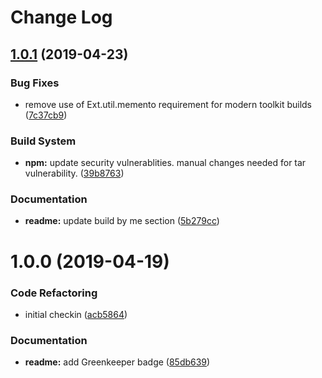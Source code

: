 # Change Log

## [1.0.1](https://github.com/spmeesseman/extjs-pkg-websocket/compare/v1.0.0...v1.0.1) (2019-04-23)


### Bug Fixes

* remove use of Ext.util.memento requirement for modern toolkit builds ([7c37cb9](https://github.com/spmeesseman/extjs-pkg-websocket/commit/7c37cb9))


### Build System

* **npm:** update security vulnerablities.  manual changes needed for tar vulnerability. ([39b8763](https://github.com/spmeesseman/extjs-pkg-websocket/commit/39b8763))


### Documentation

* **readme:** update build by me section ([5b279cc](https://github.com/spmeesseman/extjs-pkg-websocket/commit/5b279cc))

# 1.0.0 (2019-04-19)


### Code Refactoring

* initial checkin ([acb5864](https://github.com/spmeesseman/extjs-pkg-websocket/commit/acb5864))


### Documentation

* **readme:** add Greenkeeper badge ([85db639](https://github.com/spmeesseman/extjs-pkg-websocket/commit/85db639))
